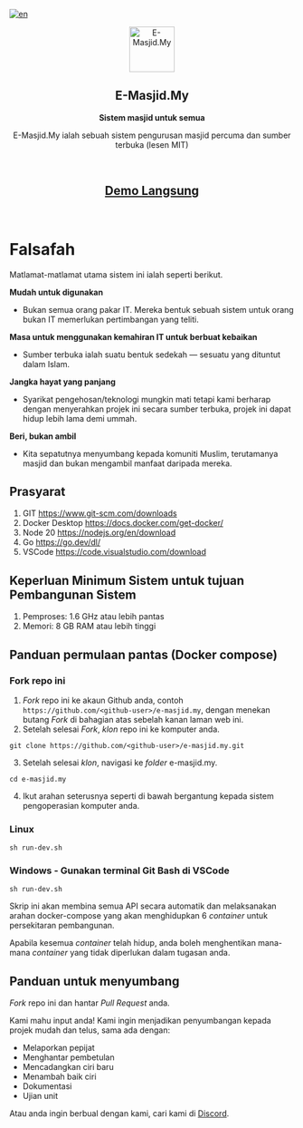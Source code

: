 [![en](https://img.shields.io/badge/lang-en-red.svg)](./README.en.md)

<p align="center">
  <img src="./public-web/src/assets/home/logo.png" alt="E-Masjid.My" width="80" height="80"/>
</p>

<h2 align="center"><b>E-Masjid.My</b></h2>
<p align="center"><b>Sistem masjid untuk semua</b></p>
<p align="center">
  E-Masjid.My ialah sebuah sistem pengurusan masjid percuma dan sumber terbuka (lesen MIT)
</p><br>
<h2 align="center">
  <a href='https://demo.e-masjid.my'>Demo Langsung</a>
</h2><br>

Falsafah
=====
Matlamat-matlamat utama sistem ini ialah seperti berikut.

**Mudah untuk digunakan**

- Bukan semua orang pakar IT. Mereka bentuk sebuah sistem untuk orang bukan IT memerlukan pertimbangan yang teliti.

**Masa untuk menggunakan kemahiran IT untuk berbuat kebaikan**

- Sumber terbuka ialah suatu bentuk sedekah — sesuatu yang dituntut dalam Islam.

**Jangka hayat yang panjang**

- Syarikat pengehosan/teknologi mungkin mati tetapi kami berharap dengan menyerahkan projek ini secara sumber terbuka, projek ini dapat hidup lebih lama demi ummah.

**Beri, bukan ambil**

- Kita sepatutnya menyumbang kepada komuniti Muslim, terutamanya masjid dan bukan mengambil manfaat daripada mereka.


## Prasyarat
1. GIT https://www.git-scm.com/downloads
2. Docker Desktop https://docs.docker.com/get-docker/
3. Node 20 https://nodejs.org/en/download
4. Go https://go.dev/dl/
5. VSCode https://code.visualstudio.com/download

## Keperluan Minimum Sistem untuk tujuan Pembangunan Sistem
1. Pemproses: 1.6 GHz atau lebih pantas
2. Memori: 8 GB RAM atau lebih tinggi

## Panduan permulaan pantas (Docker compose)
### Fork repo ini
1. *Fork* repo ini ke akaun Github anda, contoh `https://github.com/<github-user>/e-masjid.my`, dengan menekan butang *Fork* di bahagian atas sebelah kanan laman web ini.
2. Setelah selesai *Fork*, *klon* repo ini ke komputer anda.
```
git clone https://github.com/<github-user>/e-masjid.my.git
```
3. Setelah selesai *klon*, navigasi ke *folder* e-masjid.my.
```
cd e-masjid.my
```
4. Ikut arahan seterusnya seperti di bawah bergantung kepada sistem pengoperasian komputer anda.
### Linux
```
sh run-dev.sh
```
### Windows - Gunakan terminal Git Bash di VSCode
```
sh run-dev.sh
```

Skrip ini akan membina semua API secara automatik dan melaksanakan arahan docker-compose yang akan menghidupkan 6 *container* untuk persekitaran pembangunan.

Apabila kesemua *container* telah hidup, anda boleh menghentikan mana-mana *container* yang tidak diperlukan dalam tugasan anda.

## Panduan untuk menyumbang
*Fork* repo ini dan hantar *Pull Request* anda.

Kami mahu input anda! Kami ingin menjadikan penyumbangan kepada projek mudah dan telus, sama ada dengan:

- Melaporkan pepijat
- Menghantar pembetulan
- Mencadangkan ciri baru
- Menambah baik ciri
- Dokumentasi
- Ujian unit
  
Atau anda ingin berbual dengan kami, cari kami di [Discord](https://discord.gg/k2zGpWTDpe).

